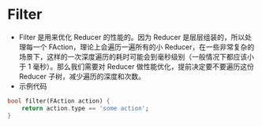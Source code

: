 # Filter

-   Filter 是用来优化 Reducer 的性能的。因为 Reducer 是层层组装的，所以处理每一个 FAction，理论上会遍历一遍所有的小 Reducer，在一些非常复杂的场景下，这样的一次深度遍历的耗时可能会到毫秒级别（一般情况下都应该小于 1 毫秒）。那么我们需要对 Reducer 做性能优化，提前决定要不要遍历这份 Reducer 子树，减少遍历的深度和次数。
-   示例代码

```dart
bool filter(FAction action) {
    return action.type == 'some action';
}
```
